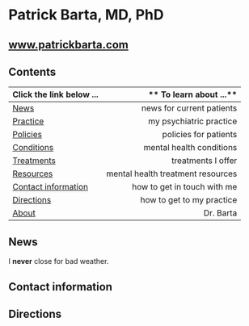 # Patrick Barta, MD, PhD
## www.patrickbarta.com

## Contents
| **Click the link below ...** | ** To learn about ...** |
|:---------------------|-----------------------:|
| [News](#news) | news for current patients|
| [Practice](practice.md) | my psychiatric practice |
| [Policies](policies.md) | policies for patients |
| [Conditions](conditions.md) | mental health conditions |
| [Treatments](treatments.md) | treatments I offer |
| [Resources](resources.md) | mental health treatment resources |
| [Contact information](#contact-information) | how to get in touch with me |
| [Directions](directions.md) | how to get to my practice |
| [About](about.md) | Dr. Barta |

##  News
I **never** close for bad weather.

## Contact information

## Directions
